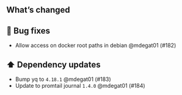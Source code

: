 ## What’s changed

## 🐛 Bug fixes

- Allow access on docker root paths in debian @mdegat01 (#182)

## ⬆️ Dependency updates

- Bump yq to `4.18.1` @mdegat01 (#183)
- Update to promtail journal `1.4.0` @mdegat01 (#184)
